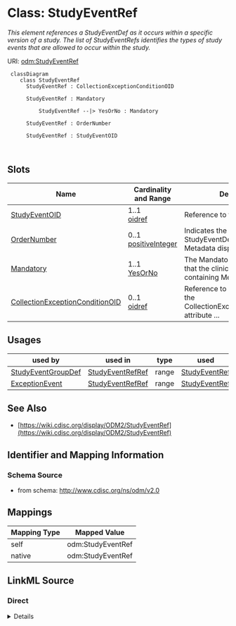 # Class: StudyEventRef


_This element references a StudyEventDef as it occurs within a specific version of a study. The list of StudyEventRefs identifies the types of study events that are allowed to occur within the study._





URI: [odm:StudyEventRef](http://www.cdisc.org/ns/odm/v2.0/StudyEventRef)



```mermaid
 classDiagram
    class StudyEventRef
      StudyEventRef : CollectionExceptionConditionOID
        
      StudyEventRef : Mandatory
        
          StudyEventRef --|> YesOrNo : Mandatory
        
      StudyEventRef : OrderNumber
        
      StudyEventRef : StudyEventOID
        
      
```




<!-- no inheritance hierarchy -->


## Slots

| Name | Cardinality and Range | Description | Inheritance |
| ---  | --- | --- | --- |
| [StudyEventOID](StudyEventOID.md) | 1..1 <br/> [oidref](oidref.md) | Reference to the StudyEventDef . | direct |
| [OrderNumber](OrderNumber.md) | 0..1 <br/> [positiveInteger](positiveInteger.md) | Indicates the order in which this StudyEventDef appears in Metadata displays ... | direct |
| [Mandatory](Mandatory.md) | 1..1 <br/> [YesOrNo](YesOrNo.md) | The Mandatory flag indicates that the clinical data for the containing MetaDa... | direct |
| [CollectionExceptionConditionOID](CollectionExceptionConditionOID.md) | 0..1 <br/> [oidref](oidref.md) | Reference to a ConditionDef If the CollectionExceptionConditionOID attribute ... | direct |





## Usages

| used by | used in | type | used |
| ---  | --- | --- | --- |
| [StudyEventGroupDef](StudyEventGroupDef.md) | [StudyEventRefRef](StudyEventRefRef.md) | range | [StudyEventRef](StudyEventRef.md) |
| [ExceptionEvent](ExceptionEvent.md) | [StudyEventRefRef](StudyEventRefRef.md) | range | [StudyEventRef](StudyEventRef.md) |






## See Also

* [https://wiki.cdisc.org/display/ODM2/StudyEventRef](https://wiki.cdisc.org/display/ODM2/StudyEventRef)

## Identifier and Mapping Information







### Schema Source


* from schema: http://www.cdisc.org/ns/odm/v2.0





## Mappings

| Mapping Type | Mapped Value |
| ---  | ---  |
| self | odm:StudyEventRef |
| native | odm:StudyEventRef |





## LinkML Source

<!-- TODO: investigate https://stackoverflow.com/questions/37606292/how-to-create-tabbed-code-blocks-in-mkdocs-or-sphinx -->

### Direct

<details>
```yaml
name: StudyEventRef
description: This element references a StudyEventDef as it occurs within a specific
  version of a study. The list of StudyEventRefs identifies the types of study events
  that are allowed to occur within the study.
from_schema: http://www.cdisc.org/ns/odm/v2.0
see_also:
- https://wiki.cdisc.org/display/ODM2/StudyEventRef
slots:
- StudyEventOID
- OrderNumber
- Mandatory
- CollectionExceptionConditionOID
slot_usage:
  StudyEventOID:
    name: StudyEventOID
    description: Reference to the StudyEventDef .
    comments:
    - 'Required

      range:oidref

      Must match the OID attribute for a StudyEventDef in the Study/MetaDataVersion.'
    domain_of:
    - StudyEventRef
    - AbsoluteTimingConstraint
    - StudyEventData
    - KeySet
    range: oidref
    required: true
  OrderNumber:
    name: OrderNumber
    description: Indicates the order in which this StudyEventDef appears in Metadata
      displays or data entry applications. OrderNumbers provide an ordering on the
      StudyEventDefs for use whenever a list of StudyEventDefs is presented to a user.
      They do not imply anything about event scheduling, time ordering, or data correctness.
      Order of execution and timing between study events and groups of study events
      must be defined in WorkflowDef elements. Scheduling will be realized in StudyTiming
      and its child elements that reference StudyEventGroups.
    comments:
    - 'Optional

      range:positiveInteger

      The StudyEventRefs within a StudyEventGroup must not have duplicate OrderNumber
      values.'
    domain_of:
    - StudyEventGroupRef
    - StudyEventRef
    - ItemGroupRef
    - ItemRef
    - CodeListItem
    - Parameter
    - ReturnValue
    - StudyEndPointRef
    range: positiveInteger
  Mandatory:
    name: Mandatory
    description: The Mandatory flag indicates that the clinical data for the containing
      MetaDataVersion would be incomplete without an instance of this type of Study
      Event for each subject per the study protocol. ODM clinical data files that
      are incomplete in this sense may be considered incomplete for study review and
      analysis purposes.
    comments:
    - 'Required

      enum values:(Yes | No)

      The data for each subject in the study must include a StudyEventData element
      with this StudyEventOID, when the value is "Yes".'
    domain_of:
    - StudyEventGroupRef
    - StudyEventRef
    - ItemGroupRef
    - ItemRef
    range: YesOrNo
    required: true
  CollectionExceptionConditionOID:
    name: CollectionExceptionConditionOID
    description: Reference to a ConditionDef If the CollectionExceptionConditionOID
      attribute is provided, it references a ConditionDef that describes the circumstances
      under which data for this study event should not be collected.
    comments:
    - 'Optional

      range:oidref

      The CollectionExceptionConditionOID value must match the OID attribute for a
      ConditionDef in this Study/MetaDataVersion.'
    domain_of:
    - StudyEventGroupRef
    - StudyEventRef
    - ItemGroupRef
    - ItemRef
    range: oidref
class_uri: odm:StudyEventRef

```
</details>

### Induced

<details>
```yaml
name: StudyEventRef
description: This element references a StudyEventDef as it occurs within a specific
  version of a study. The list of StudyEventRefs identifies the types of study events
  that are allowed to occur within the study.
from_schema: http://www.cdisc.org/ns/odm/v2.0
see_also:
- https://wiki.cdisc.org/display/ODM2/StudyEventRef
slot_usage:
  StudyEventOID:
    name: StudyEventOID
    description: Reference to the StudyEventDef .
    comments:
    - 'Required

      range:oidref

      Must match the OID attribute for a StudyEventDef in the Study/MetaDataVersion.'
    domain_of:
    - StudyEventRef
    - AbsoluteTimingConstraint
    - StudyEventData
    - KeySet
    range: oidref
    required: true
  OrderNumber:
    name: OrderNumber
    description: Indicates the order in which this StudyEventDef appears in Metadata
      displays or data entry applications. OrderNumbers provide an ordering on the
      StudyEventDefs for use whenever a list of StudyEventDefs is presented to a user.
      They do not imply anything about event scheduling, time ordering, or data correctness.
      Order of execution and timing between study events and groups of study events
      must be defined in WorkflowDef elements. Scheduling will be realized in StudyTiming
      and its child elements that reference StudyEventGroups.
    comments:
    - 'Optional

      range:positiveInteger

      The StudyEventRefs within a StudyEventGroup must not have duplicate OrderNumber
      values.'
    domain_of:
    - StudyEventGroupRef
    - StudyEventRef
    - ItemGroupRef
    - ItemRef
    - CodeListItem
    - Parameter
    - ReturnValue
    - StudyEndPointRef
    range: positiveInteger
  Mandatory:
    name: Mandatory
    description: The Mandatory flag indicates that the clinical data for the containing
      MetaDataVersion would be incomplete without an instance of this type of Study
      Event for each subject per the study protocol. ODM clinical data files that
      are incomplete in this sense may be considered incomplete for study review and
      analysis purposes.
    comments:
    - 'Required

      enum values:(Yes | No)

      The data for each subject in the study must include a StudyEventData element
      with this StudyEventOID, when the value is "Yes".'
    domain_of:
    - StudyEventGroupRef
    - StudyEventRef
    - ItemGroupRef
    - ItemRef
    range: YesOrNo
    required: true
  CollectionExceptionConditionOID:
    name: CollectionExceptionConditionOID
    description: Reference to a ConditionDef If the CollectionExceptionConditionOID
      attribute is provided, it references a ConditionDef that describes the circumstances
      under which data for this study event should not be collected.
    comments:
    - 'Optional

      range:oidref

      The CollectionExceptionConditionOID value must match the OID attribute for a
      ConditionDef in this Study/MetaDataVersion.'
    domain_of:
    - StudyEventGroupRef
    - StudyEventRef
    - ItemGroupRef
    - ItemRef
    range: oidref
attributes:
  StudyEventOID:
    name: StudyEventOID
    description: Reference to the StudyEventDef .
    comments:
    - 'Required

      range:oidref

      Must match the OID attribute for a StudyEventDef in the Study/MetaDataVersion.'
    from_schema: http://www.cdisc.org/ns/odm/v2.0
    rank: 1000
    alias: StudyEventOID
    owner: StudyEventRef
    domain_of:
    - StudyEventRef
    - AbsoluteTimingConstraint
    - StudyEventData
    - KeySet
    range: oidref
    required: true
  OrderNumber:
    name: OrderNumber
    description: Indicates the order in which this StudyEventDef appears in Metadata
      displays or data entry applications. OrderNumbers provide an ordering on the
      StudyEventDefs for use whenever a list of StudyEventDefs is presented to a user.
      They do not imply anything about event scheduling, time ordering, or data correctness.
      Order of execution and timing between study events and groups of study events
      must be defined in WorkflowDef elements. Scheduling will be realized in StudyTiming
      and its child elements that reference StudyEventGroups.
    comments:
    - 'Optional

      range:positiveInteger

      The StudyEventRefs within a StudyEventGroup must not have duplicate OrderNumber
      values.'
    from_schema: http://www.cdisc.org/ns/odm/v2.0
    rank: 1000
    alias: OrderNumber
    owner: StudyEventRef
    domain_of:
    - StudyEventGroupRef
    - StudyEventRef
    - ItemGroupRef
    - ItemRef
    - CodeListItem
    - Parameter
    - ReturnValue
    - StudyEndPointRef
    range: positiveInteger
  Mandatory:
    name: Mandatory
    description: The Mandatory flag indicates that the clinical data for the containing
      MetaDataVersion would be incomplete without an instance of this type of Study
      Event for each subject per the study protocol. ODM clinical data files that
      are incomplete in this sense may be considered incomplete for study review and
      analysis purposes.
    comments:
    - 'Required

      enum values:(Yes | No)

      The data for each subject in the study must include a StudyEventData element
      with this StudyEventOID, when the value is "Yes".'
    from_schema: http://www.cdisc.org/ns/odm/v2.0
    rank: 1000
    alias: Mandatory
    owner: StudyEventRef
    domain_of:
    - StudyEventGroupRef
    - StudyEventRef
    - ItemGroupRef
    - ItemRef
    range: YesOrNo
    required: true
  CollectionExceptionConditionOID:
    name: CollectionExceptionConditionOID
    description: Reference to a ConditionDef If the CollectionExceptionConditionOID
      attribute is provided, it references a ConditionDef that describes the circumstances
      under which data for this study event should not be collected.
    comments:
    - 'Optional

      range:oidref

      The CollectionExceptionConditionOID value must match the OID attribute for a
      ConditionDef in this Study/MetaDataVersion.'
    from_schema: http://www.cdisc.org/ns/odm/v2.0
    rank: 1000
    alias: CollectionExceptionConditionOID
    owner: StudyEventRef
    domain_of:
    - StudyEventGroupRef
    - StudyEventRef
    - ItemGroupRef
    - ItemRef
    range: oidref
class_uri: odm:StudyEventRef

```
</details>